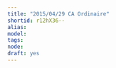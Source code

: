 ```yaml
---
title: "2015/04/29 CA Ordinaire"
shortid: r12hX36--
alias: 
model: 
tags: 
node: 
draft: yes
--- 
```

 